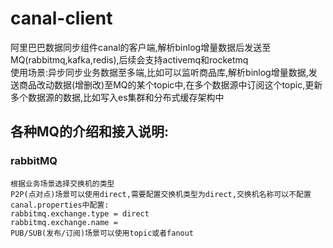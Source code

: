 # canal-client
阿里巴巴数据同步组件canal的客户端,解析binlog增量数据后发送至MQ(rabbitmq,kafka,redis),后续会支持activemq和rocketmq  
使用场景:异步同步业务数据至多端,比如可以监听商品库,解析binlog增量数据,发送商品改动数据(增删改)至MQ的某个topic中,在多个数据源中订阅这个topic,更新多个数据源的数据,比如写入es集群和分布式缓存架构中  

## 各种MQ的介绍和接入说明:
### rabbitMQ
    根据业务场景选择交换机的类型
    P2P(点对点)场景可以使用direct,需要配置交换机类型为direct,交换机名称可以不配置
    canal.properties中配置:
    rabbitmq.exchange.type = direct
    rabbitmq.exchange.name = 
    PUB/SUB(发布/订阅)场景可以使用topic或者fanout
    
